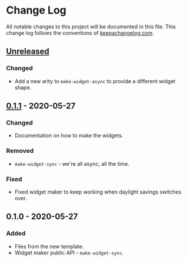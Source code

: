 # Change Log
All notable changes to this project will be documented in this file. This change log follows the conventions of [keepachangelog.com](http://keepachangelog.com/).

## [Unreleased]
### Changed
- Add a new arity to `make-widget-async` to provide a different widget shape.

## [0.1.1] - 2020-05-27
### Changed
- Documentation on how to make the widgets.

### Removed
- `make-widget-sync` - we're all async, all the time.

### Fixed
- Fixed widget maker to keep working when daylight savings switches over.

## 0.1.0 - 2020-05-27
### Added
- Files from the new template.
- Widget maker public API - `make-widget-sync`.

[Unreleased]: https://github.com/your-name/writing-macros/compare/0.1.1...HEAD
[0.1.1]: https://github.com/your-name/writing-macros/compare/0.1.0...0.1.1
